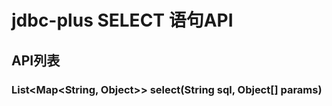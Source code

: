 jdbc-plus SELECT 语句API 
=====
## API列表
### List<Map<String, Object>> select(String sql, Object[] params)
### 
